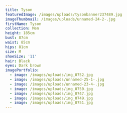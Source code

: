 ```yaml
---
title: Tyson
featuredImage: /images/uploads/tysonbanner237489.jpg
imageThumbnail: /images/uploads/unnamed-24-2-.jpg
firstName: Tyson
collection: Men
height: 185cm
bust: 87cm
waist: 85cm
hips: 81cm
size: M
shoeSize: '11'
hair: Black
eyes: Dark brown
imagePortfolio:
  - image: /images/uploads/img_0752.jpg
  - image: /images/uploads/unnamed-25-1-.jpg
  - image: /images/uploads/unnamed-23-4-.jpg
  - image: /images/uploads/img_0750.jpg
  - image: /images/uploads/img_0747.jpg
  - image: /images/uploads/img_0749.jpg
  - image: /images/uploads/img_0751.jpg
---
```


